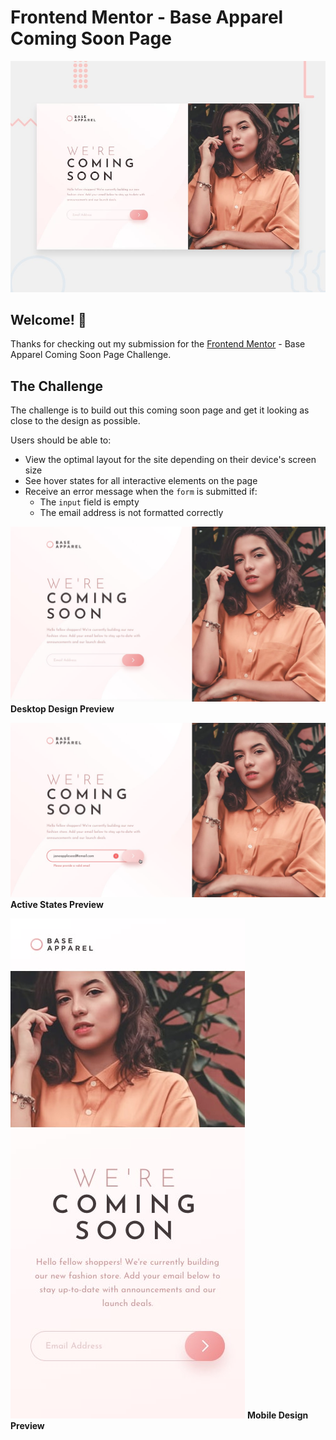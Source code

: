 # Frontend Mentor - Base Apparel Coming Soon Page

![Design preview for the Base Apparel coming soon page coding challenge](/design/desktop-preview.jpg)

## Welcome! 👋

Thanks for checking out my submission for the [Frontend Mentor](https://www.frontendmentor.io) - Base Apparel Coming Soon Page Challenge.

## The Challenge

The challenge is to build out this coming soon page and get it looking as close to the design as possible.

Users should be able to:

- View the optimal layout for the site depending on their device's screen size
- See hover states for all interactive elements on the page
- Receive an error message when the `form` is submitted if:
  - The `input` field is empty
  - The email address is not formatted correctly

![Desktop design preview](/design/desktop-design.jpg)
**Desktop Design Preview**

![Active States preview](/design/active-states.jpg)
**Active States Preview**

![Mobile design preview](/design/mobile-design.jpg)
**Mobile Design Preview**